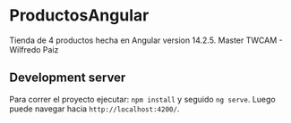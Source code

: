 # ProductosAngular

Tienda de 4 productos hecha en Angular version 14.2.5.
Master TWCAM - Wilfredo Paiz

## Development server

Para correr el proyecto ejecutar:
`npm install` y seguido `ng serve`. Luego puede navegar hacia `http://localhost:4200/`.
